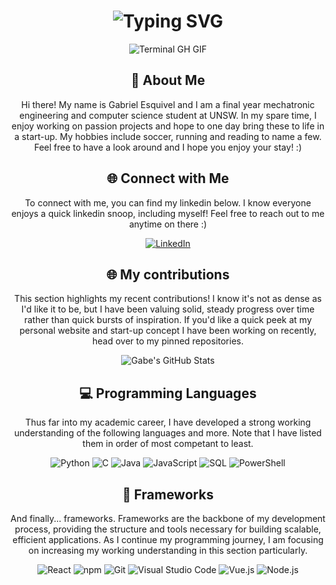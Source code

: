 
<div align="center">
    <h1><img src="https://readme-typing-svg.herokuapp.com?font=Jetbrains+mono&size=40&duration=3000&color=33FF33&center=true&vCenter=true&width=435&lines=Hey+there!+I'm+Gabe.;Welcome+to..;..my+Github.;" alt="Typing SVG"/></h1>
    <p><img src="termina-gh.gif" alt="Terminal GH GIF" /></p>
</div>

<div align="center">
    <h2>🚀 About Me</h2>
<!--     <p><img src="termina-gh.gif" alt="Terminal GH GIF" /></p> -->
    <p>Hi there! My name is Gabriel Esquivel and I am a final year mechatronic engineering and computer science student at UNSW. In my spare time, I enjoy working on passion projects and hope to one day bring these to life in a start-up. My hobbies include soccer, running and reading to name a few. Feel free to have a look around and I hope you enjoy your stay! :) </p>
</div>

<div align="center">
<h2 align="center" class="section-heading">🌐 Connect with Me</h2>
<p> To connect with me, you can find my linkedin below. I know everyone enjoys a quick linkedin snoop, including myself! Feel free to reach out to me anytime on there :) </p>
<div align="center">
  <a href="https://www.linkedin.com/in/gabriel-esquivel-9a65a4209/">
    <img src="https://img.shields.io/badge/GabrielEsquivel-0077B5?style=for-the-badge&logo=linkedin&logoColor=white" alt="LinkedIn"/>
  </a>
</div>

<div align="center">
<h2 align="center" class="section-heading">🌐 My contributions </h2>
<p> This section highlights my recent contributions! I know it's not as dense as I'd like it to be, but I have been valuing solid, steady progress over time rather than quick bursts of inspiration. If you'd like a quick peek at my personal website and start-up concept I have been working on recently, head over to my pinned repositories. </p>
<div align="center">
    <img src="https://github-profile-summary-cards.vercel.app/api/cards/profile-details?username=gabrielpesquivel&theme=github_dark" alt="Gabe's GitHub Stats"/>
</div>

<h2 align="center" class="section-heading">💻 Programming Languages</h2>
<p> Thus far into my academic career, I have developed a strong working understanding of the following languages and more. Note that I have listed them in order of most competant to least. </p>
<div align="center">
  <img src="https://img.shields.io/badge/Python-3776AB?style=for-the-badge&logo=python&logoColor=white" alt="Python"/>
  <img src="https://img.shields.io/badge/C-4EAA25?style=for-the-badge&logo=C&logoColor=white" alt="C"/>
  <img src="https://img.shields.io/badge/Java-007396?style=for-the-badge&logo=java&logoColor=white" alt="Java" />
  <img src="https://img.shields.io/badge/JavaScript-F7DF1E?style=for-the-badge&logo=javascript&logoColor=black" alt="JavaScript"/>
  <img src="https://img.shields.io/badge/SQL-3776AB?style=for-the-badge&logo=SQL&logoColor=white" alt="SQL"/>
  <img src="https://img.shields.io/badge/PowerShell-5391FE?style=for-the-badge&logo=powershell&logoColor=white" alt="PowerShell"/>
</div>

<h2 align="center" class="section-heading">🔧 Frameworks</h2>
<p>And finally... frameworks. Frameworks are the backbone of my development process, providing the structure and tools necessary for building scalable, efficient applications. As I continue my programming journey, I am focusing on increasing my working understanding in this section particularly. </p>
<div align="center">
  <img src="https://img.shields.io/badge/React-20232A?style=for-the-badge&logo=react&logoColor=61DAFB" alt="React"/>
  <img src="https://img.shields.io/badge/npm-CB3837?style=for-the-badge&logo=npm&logoColor=white" alt="npm"/>
  <img src="https://img.shields.io/badge/Git-F05032?style=for-the-badge&logo=git&logoColor=white" alt="Git"/>
  <img src="https://img.shields.io/badge/Visual%20Studio%20Code-007ACC?style=for-the-badge&logo=visualstudiocode&logoColor=white" alt="Visual Studio Code"/>
  <img src="https://img.shields.io/badge/Vue.js-4FC08D?style=for-the-badge&logo=vuedotjs&logoColor=white" alt="Vue.js"/>
  <img src="https://img.shields.io/badge/Node.js-339933?style=for-the-badge&logo=nodedotjs&logoColor=white" alt="Node.js"/>
</div>
